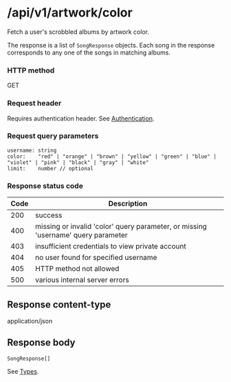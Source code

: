 # /api/v1/artwork/color

Fetch a user's scrobbled albums by artwork color.

The response is a list of `SongResponse` objects. Each song in the response
corresponds to any one of the songs in matching albums.

### HTTP method

GET

### Request header

Requires authentication header. See [Authentication](/).

### Request query parameters


	username: string
	color:    "red" | "orange" | "brown" | "yellow" | "green" | "blue" | "violet" | "pink" | "black" | "gray" | "white"
	limit:    number // optional


### Response status code

| Code | Description |
|------|-------------|
|200 | success |
|400 | missing or invalid 'color' query parameter, or missing 'username' query parameter |
|403 | insufficient credentials to view private account |
|404 | no user found for specified username |
|405 | HTTP method not allowed |
|500 | various internal server errors |

## Response content-type

application/json

## Response body

```
SongResponse[]
```

See [Types](/types).
